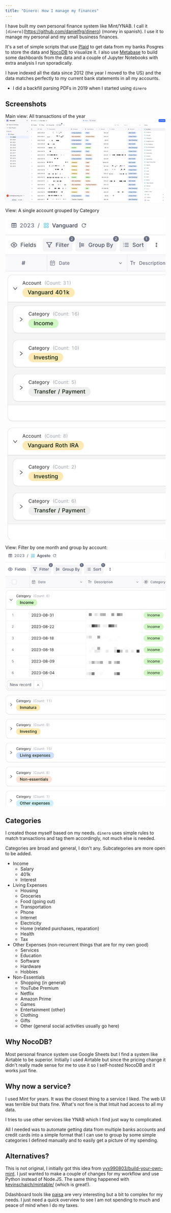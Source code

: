 ```yaml
---
title: "Dinero: How I manage my finances"
---
```


I have built my own personal finance system like Mint/YNAB. I call it `[dinero]`(https://github.com/danielfrg/dinero) (money in spanish). I use it to manage my personal and my small business finances.

It's a set of simple scripts that use [Plaid](https://plaid.com/) to get data from my banks Posgres to store the data and [NocoDB](https://nocodb.com/) to visualize it. I also use [Metabase](https://www.metabase.com/) to build some dashboards from the data and a couple of Jupyter Notebooks with extra analysis I run sporadically.

I have indexed all the data since 2012 (the year I moved to the US) and the data matches perfectly to my current bank statements in all my accounts.

- I did a backfill parsing PDFs in 2019 when I started using `dinero`

## Screenshots

Main view: All transactions of the year
![](../../../assets/dinero/by-date.jpg)

View: A single account grouped by Category

![|200](../../../assets/dinero/single-account-group.jpg)

View: Filter by one month and group by account:
![|200](../../../assets/dinero/month-group.jpg)

## Categories

I created those myself based on my needs. `dinero` uses simple rules to match transactions and tag them accordingly, not much else is needed.

Categories are broad and general, I don't any. Subcategories are more open to be added.

- Income
  - Salary
  - 401k
  - Interest
- Living Expenses
  - Housing
  - Groceries
  - Food (going out)
  - Transportation
  - Phone
  - Internet
  - Electricity
  - Home (related purchases, reparation)
  - Health
  - Tax
- Other Expenses (non-recurrent things that are for my own good)
  - Services
  - Education
  - Software
  - Hardware
  - Hobbies
- Non-Essentials
  - Shopping (in general)
  - YouTube Premium
  - Netflix
  - Amazon Prime
  - Games
  - Entertainment (other)
  - Clothing
  - Gifts
  - Other (general social activities usually go here)

## Why NocoDB?

Most personal finance system use Google Sheets but I find a system like Airtable to be superior. Initially I used Airtable but since the pricing change it didn't really made sense for me to use it so I self-hosted NocoDB and it works just fine.

## Why now a service?

I used Mint for years. It was the closest thing to a service I liked. The web UI was terrible but thats fine. What's not fine is that Intuit had access to all my data.

I tries to use other services like YNAB which I find just way to complicated.

All I needed was to automate getting data from multiple banks accounts and credit cards into a simple format that I can use to group by some simple categories I defined manually and to easily get a picture of my spending.

## Alternatives?

This is not original, I initially got this idea from [yyx990803/build-your-own-mint](https://github.com/yyx990803/build-your-own-mint). I just wanted to make a couple of changes for my workflow and use Python instead of Node.JS. The same thing happened with [kevinschaich/mintable/](https://github.com/kevinschaich/mintable/) (which is great!).

Ddashboard tools like [paisa](https://paisa.fyi/) are very interesting but a bit to complex for my needs. I just need a quick overview to see I am not spending to much and peace of mind when I do my taxes.
